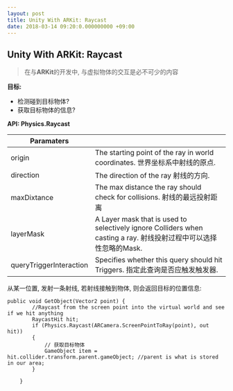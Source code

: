 ```yaml
---
layout: post
title: Unity With ARKit: Raycast
date: 2018-03-14 09:20:0.000000000 +09:00
---
```


## Unity With ARKit: Raycast

> 在与**ARKit**的开发中, 与虚拟物体的交互是必不可少的内容

**目标:**

- 检测碰到目标物体?
- 获取目标物体的信息?

**API: Physics.Raycast**


| Paramaters |  |
| --- | --- |
| origin | The starting point of the ray in world coordinates. 世界坐标系中射线的原点. |
| direction | The direction of the ray 射线的方向. |
| maxDixtance | The max distance the ray should check for collisions. 射线的最远投射距离|
| layerMask |  A Layer mask that is used to selectively ignore Colliders when casting a ray. 射线投射过程中可以选择性忽略的Mask.|
| queryTriggerInteraction |  Specifies whether this query should hit Triggers. 指定此查询是否应触发触发器.|


从某一位置, 发射一条射线, 若射线接触到物体, 则会返回目标的位置信息:

```
public void GetObject(Vector2 point) {
		//Raycast from the screen point into the virtual world and see if we hit anything
        RaycastHit hit;
        if (Physics.Raycast(ARCamera.ScreenPointToRay(point), out hit))
        {
            // 获取目标物体
            GameObject item = hit.collider.transform.parent.gameObject; //parent is what is stored in our area;
        }
			
	}
```


